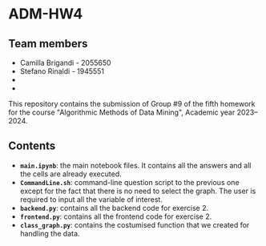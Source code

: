 # ADM-HW4

## Team members
* Camilla Brigandi - 2055650
* Stefano Rinaldi - 1945551
* 
*

This repository contains the submission of Group #9 of the fifth homework for the course "Algorithmic Methods of Data Mining", Academic year 2023–2024.

## Contents

* __`main.ipynb`__: the main notebook files. It contains all the answers and all the cells are already executed. <br>
* __`CommandLine.sh`__: command-line question script to the previous one except for the fact that there is no need to select the graph. The user is required to input all the variable of interest. <br>
* __`backend.py`__: contains all the backend code for exercise 2. <br>
* __`frontend.py`__: contains all the frontend code for exercise 2. <br>
* __`class_graph.py`__: contains the costumised function that we created for handling the data. <br>
